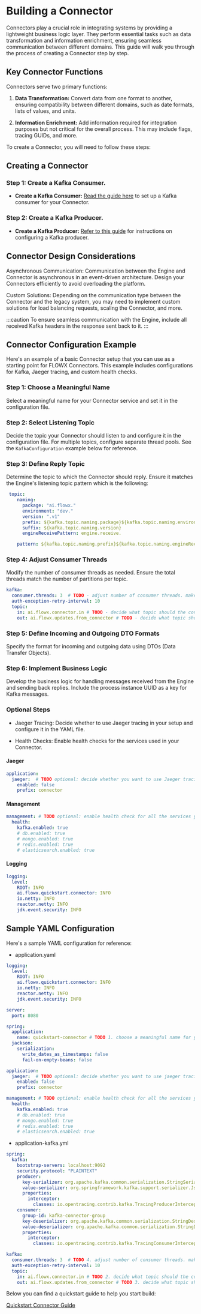# Building a Connector

Connectors play a crucial role in integrating systems by providing a lightweight business logic layer. They perform essential tasks such as data transformation and information enrichment, ensuring seamless communication between different domains. This guide will walk you through the process of creating a Connector step by step.

## Key Connector Functions

Connectors serve two primary functions:

1. **Data Transformation:** Convert data from one format to another, ensuring compatibility between different domains, such as date formats, lists of values, and units.

2. **Information Enrichment:** Add information required for integration purposes but not critical for the overall process. This may include flags, tracing GUIDs, and more.

To create a Connector, you will need to follow these steps:

## Creating a Connector

### Step 1: Create a Kafka Consumer.

* **Create a Kafka Consumer:** [Read the guide here](./creating-a-kafka-consumer.md) to set up a Kafka consumer for your Connector.

### Step 2: Create a Kafka Producer.

* **Create a Kafka Producer:** [Refer to this guide](./creating-a-kafka-producer.md) for instructions on configuring a Kafka producer.

## Connector Design Considerations

Asynchronous Communication: Communication between the Engine and Connector is asynchronous in an event-driven architecture. Design your Connectors efficiently to avoid overloading the platform.

Custom Solutions: Depending on the communication type between the Connector and the legacy system, you may need to implement custom solutions for load balancing requests, scaling the Connector, and more.

:::caution
To ensure seamless communication with the Engine, include all received Kafka headers in the response sent back to it.
:::

## Connector Configuration Example

Here's an example of a basic Connector setup that you can use as a starting point for FLOWX Connectors. This example includes configurations for Kafka, Jaeger tracing, and custom health checks.

### Step 1: Choose a Meaningful Name

Select a meaningful name for your Connector service and set it in the configuration file.

### Step 2: Select Listening Topic

Decide the topic your Connector should listen to and configure it in the configuration file. For multiple topics, configure separate thread pools. See the `KafkaConfiguration` example below for reference.

### Step 3: Define Reply Topic

Determine the topic to which the Connector should reply. Ensure it matches the Engine's listening topic pattern which is the following:


```yaml
 topic:
    naming:
      package: "ai.flowx."
      environment: "dev."
      version: ".v1"
      prefix: ${kafka.topic.naming.package}${kafka.topic.naming.environment}
      suffix: ${kafka.topic.naming.version}
      engineReceivePattern: engine.receive.

    pattern: ${kafka.topic.naming.prefix}${kafka.topic.naming.engineReceivePattern}*
```


### Step 4: Adjust Consumer Threads

Modify the number of consumer threads as needed. Ensure the total threads match the number of partitions per topic.

```yaml
kafka:
  consumer.threads: 3  # TODO - adjust number of consumer threads. make sure number of instances * number of threads = number of partitions per topic
  auth-exception-retry-interval: 10
  topic:
    in: ai.flowx.connector.in # TODO - decide what topic should the connector listen on
    out: ai.flowx.updates.from_connector # TODO - decide what topic should the connector reply on (this topic name must match the topic pattern the Engine listens on)

```

### Step 5: Define Incoming and Outgoing DTO Formats

Specify the format for incoming and outgoing data using DTOs (Data Transfer Objects).

### Step 6: Implement Business Logic

Develop the business logic for handling messages received from the Engine and sending back replies. Include the process instance UUID as a key for Kafka messages.

### Optional Steps

* Jaeger Tracing: Decide whether to use Jaeger tracing in your setup and configure it in the YAML file.

* Health Checks: Enable health checks for the services used in your Connector.

#### Jaeger

```yaml
application:
  jaeger:  # TODO optional: decide whether you want to use Jaeger tracing in your setup and choose a prefix name
    enabled: false
    prefix: connector
```

#### Management

```yaml
management: # TODO optional: enable health check for all the services you use in case you add any
  health:
    kafka.enabled: true
    # db.enabled: true
    # mongo.enabled: true
    # redis.enabled: true
    # elasticsearch.enabled: true
```
#### Logging

```yaml
logging:
  level:
    ROOT: INFO
    ai.flowx.quickstart.connector: INFO
    io.netty: INFO
    reactor.netty: INFO
    jdk.event.security: INFO
```


## Sample YAML Configuration

Here's a sample YAML configuration for reference:

* application.yaml

```yaml
logging:
  level:
    ROOT: INFO
    ai.flowx.quickstart.connector: INFO
    io.netty: INFO
    reactor.netty: INFO
    jdk.event.security: INFO

server:
  port: 8080

spring:
  application:
    name: quickstart-connector # TODO 1. choose a meaningful name for your connector service
  jackson:
    serialization:
      write_dates_as_timestamps: false
      fail-on-empty-beans: false

application:
  jaeger:  # TODO optional: decide whether you want to use jaeger tracing in your setup and choose a prefix name
    enabled: false
    prefix: connector

management: # TODO optional: enable health check for all the services you use in case you add any
  health:
    kafka.enabled: true
    # db.enabled: true
    # mongo.enabled: true
    # redis.enabled: true
    # elasticsearch.enabled: true
```

* application-kafka.yml

```yaml
spring:
  kafka:
    bootstrap-servers: localhost:9092
    security.protocol: "PLAINTEXT"
    producer:
      key-serializer: org.apache.kafka.common.serialization.StringSerializer
      value-serializer: org.springframework.kafka.support.serializer.JsonSerializer
      properties:
        interceptor:
          classes: io.opentracing.contrib.kafka.TracingProducerInterceptor
    consumer:
      group-id: kafka-connector-group
      key-deserializer: org.apache.kafka.common.serialization.StringDeserializer
      value-deserializer: org.apache.kafka.common.serialization.StringDeserializer
      properties:
        interceptor:
          classes: io.opentracing.contrib.kafka.TracingConsumerInterceptor

kafka:
  consumer.threads: 3  # TODO 4. adjust number of consumer threads. make sure number of instances * number of threads = number of partitions per topic
  auth-exception-retry-interval: 10
  topic:
    in: ai.flowx.connector.in # TODO 2. decide what topic should the connector listen on
    out: ai.flowx.updates.from_connector # TODO 3. decide what topic should the connector reply on (this topic name must match the topic pattern the Engine listens on)
```

Below you can find a quickstart guide to help you start build:

[Quickstart Connector Guide](https://github.com/flowx-ai/quickstart-connector)